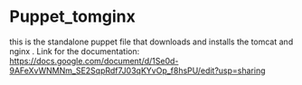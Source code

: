 # Puppet_tomginx
this is the standalone puppet file that downloads and installs the tomcat and nginx .
Link for the documentation: https://docs.google.com/document/d/1Se0d-9AFeXvWNMNm_SE2SqpRdf7J03qKYvOp_f8hsPU/edit?usp=sharing
